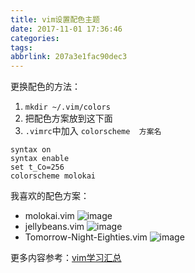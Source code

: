 ```yaml
---
title: vim设置配色主题
date: 2017-11-01 17:36:46
categories:
tags:
abbrlink: 207a3e1fac90dec3
---
```


更换配色的方法：
1. `mkdir ~/.vim/colors`
1. 把配色方案放到这下面
1. `.vimrc`中加入 `colorscheme  方案名`
```vim
syntax on
syntax enable
set t_Co=256
colorscheme molokai
```

我喜欢的配色方案：

* molokai.vim
![image](http://qiniu.wangjinle.com/vim-molokai.png)
* jellybeans.vim
![image](http://qiniu.wangjinle.com/vim-jellybeans.png)
* Tomorrow-Night-Eighties.vim
![image](http://qiniu.wangjinle.com/vim-Tomorrow-Night-Eighties.png)


更多内容参考：[vim学习汇总](http://blog.wangjinle.com/posts/9a88772f17a949d5.html)
